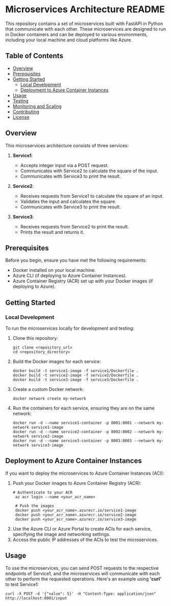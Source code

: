 # Microservices Architecture README

This repository contains a set of microservices built with FastAPI in Python that communicate with each other. These microservices are designed to run in Docker containers and can be deployed to various environments, including your local machine and cloud platforms like Azure.

## Table of Contents

- [Overview](#overview)
- [Prerequisites](#prerequisites)
- [Getting Started](#getting-started)
  - [Local Development](#local-development)
  - [Deployment to Azure Container Instances](#deployment-to-azure-container-instances)
- [Usage](#usage)
- [Testing](#testing)
- [Monitoring and Scaling](#monitoring-and-scaling)
- [Contributing](#contributing)
- [License](#license)

## Overview

This microservices architecture consists of three services:

1. **Service1**:
   - Accepts integer input via a POST request.
   - Communicates with Service2 to calculate the square of the input.
   - Communicates with Service3 to print the result.
   
2. **Service2**:
   - Receives requests from Service1 to calculate the square of an input.
   - Validates the input and calculates the square.
   - Communicates with Service3 to print the result.

3. **Service3**:
   - Receives requests from Service2 to print the result.
   - Prints the result and returns it.

## Prerequisites

Before you begin, ensure you have met the following requirements:

- Docker installed on your local machine.
- Azure CLI (if deploying to Azure Container Instances).
- Azure Container Registry (ACR) set up with your Docker images (if deploying to Azure).

## Getting Started

### Local Development

To run the microservices locally for development and testing:

1. Clone this repository:

   ```shell
   git clone <repository_url>
   cd <repository_directory>

2. Build the Docker images for each service:
   
   ```shell
   docker build -t service1-image -f service1/Dockerfile .
   docker build -t service2-image -f service2/Dockerfile .
   docker build -t service3-image -f service3/Dockerfile .

3. Create a custom Docker network:

   ```shell
   docker network create my-network

4. Run the containers for each service, ensuring they are on the same network:

   ```shell
   docker run -d --name service1-container -p 8001:8001 --network my-network service1-image
   docker run -d --name service2-container -p 8002:8002 --network my-network service2-image
   docker run -d --name service3-container -p 8003:8003 --network my-network service3-image

## Deployment to Azure Container Instances
If you want to deploy the microservices to Azure Container Instances (ACI):
1. Push your Docker images to Azure Container Registry (ACR):
   ```shell
   # Authenticate to your ACR
    az acr login --name <your_acr_name>
    
    # Push the images
    docker push <your_acr_name>.azurecr.io/service1-image
    docker push <your_acr_name>.azurecr.io/service2-image
    docker push <your_acr_name>.azurecr.io/service3-image

3. Use the Azure CLI or Azure Portal to create ACIs for each service, specifying the image and networking settings.
4. Access the public IP addresses of the ACIs to test the microservices.

## Usage
To use the microservices, you can send POST requests to the respective endpoints of Service1, and the microservices will communicate with each other to perform the requested operations.
Here's an example using **'curl'** to test Service1:
  ```shell
  curl -X POST -d '{"value": 5}' -H "Content-Type: application/json" http://localhost:8001/input



